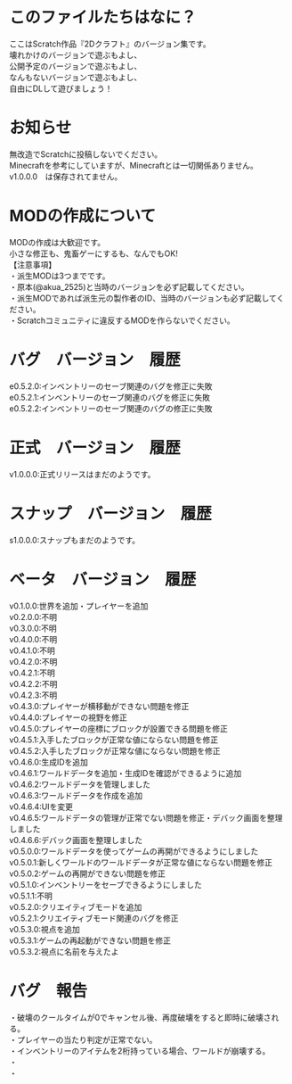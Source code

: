 # このファイルたちはなに？
ここはScratch作品『2Dクラフト』のバージョン集です。<br>
壊れかけのバージョンで遊ぶもよし、<br>
公開予定のバージョンで遊ぶもよし、<br>
なんもないバージョンで遊ぶもよし、<br>
自由にDLして遊びましょう！

# お知らせ
無改造でScratchに投稿しないでください。<br>
Minecraftを参考にしていますが、Minecraftとは一切関係ありません。<br>
v1.0.0.0　は保存されてません。

# MODの作成について
MODの作成は大歓迎です。<br>
小さな修正も、鬼畜ゲーにするも、なんでもOK!<br>
【注意事項】<br>
・派生MODは3つまでです。<br>
・原本(@akua_2525)と当時のバージョンを必ず記載してください。<br>
・派生MODであれば派生元の製作者のID、当時のバージョンも必ず記載してください。<br>
・Scratchコミュニティに違反するMODを作らないでください。

# バグ　バージョン　履歴
e0.5.2.0:インベントリーのセーブ関連のバグを修正に失敗<br>
e0.5.2.1:インベントリーのセーブ関連のバグを修正に失敗<br>
e0.5.2.2:インベントリーのセーブ関連のバグの修正に失敗

# 正式　バージョン　履歴
v1.0.0.0:正式リリースはまだのようです。

# スナップ　バージョン　履歴
s1.0.0.0:スナップもまだのようです。

# ベータ　バージョン　履歴
v0.1.0.0:世界を追加・プレイヤーを追加<br>
v0.2.0.0:不明<br>
v0.3.0.0:不明<br>
v0.4.0.0:不明<br>
v0.4.1.0:不明<br>
v0.4.2.0:不明<br>
v0.4.2.1:不明<br>
v0.4.2.2:不明<br>
v0.4.2.3:不明<br>
v0.4.3.0:プレイヤーが横移動ができない問題を修正<br>
v0.4.4.0:プレイヤーの視野を修正<br>
v0.4.5.0:プレイヤーの座標にブロックが設置できる問題を修正<br>
v0.4.5.1:入手したブロックが正常な値にならない問題を修正<br>
v0.4.5.2:入手したブロックが正常な値にならない問題を修正<br>
v0.4.6.0:生成IDを追加<br>
v0.4.6.1:ワールドデータを追加・生成IDを確認ができるように追加<br>
v0.4.6.2:ワールドデータを管理しました<br>
v0.4.6.3:ワールドデータを作成を追加<br>
v0.4.6.4:UIを変更<br>
v0.4.6.5:ワールドデータの管理が正常でない問題を修正・デバック画面を整理しました<br>
v0.4.6.6:デバック画面を整理しました<br>
v0.5.0.0:ワールドデータを使ってゲームの再開ができるようにしました<br>
v0.5.0.1:新しくワールドのワールドデータが正常な値にならない問題を修正<br>
v0.5.0.2:ゲームの再開ができない問題を修正<br>
v0.5.1.0:インベントリーをセーブできるようにしました<br>
v0.5.1.1:不明<br>
v0.5.2.0:クリエイティブモードを追加<br>
v0.5.2.1:クリエイティブモード関連のバグを修正<br>
v0.5.3.0:視点を追加<br>
v0.5.3.1:ゲームの再起動ができない問題を修正<br>
v0.5.3.2:視点に名前を与えたよ

# バグ　報告
・破壊のクールタイムが0でキャンセル後、再度破壊をすると即時に破壊される。<br>
・プレイヤーの当たり判定が正常でない。<br>
・インベントリーのアイテムを2桁持っている場合、ワールドが崩壊する。<br>
・<br>
・
